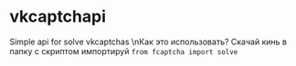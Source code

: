 # vkcaptchapi
Simple api for solve vkcaptchas
\nКак это использовать?
Скачай кинь в папку с скриптом импортируй
`from fcaptcha import solve`

